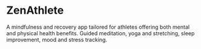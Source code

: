 # ZenAthlete
A mindfulness and recovery app tailored for athletes offering both mental and physical health benefits. Guided meditation, yoga and stretching, sleep improvement, mood and stress tracking.
